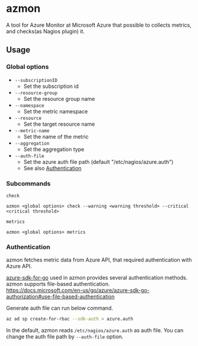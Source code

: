 azmon
=====

A tool for Azure Monitor at Microsoft Azure that possible to collects metrics, and checks(as Nagios plugin) it.


## Usage

### Global options

- `--subscriptionID`
    - Set the subscription id 
- `--resource-group`
    - Set the resource group name
- `--namespace`
    - Set the metric namespace
- `--resource`
    - Set the target resource name
- `--metric-name`
    - Set the name of the metric
- `--aggregation`
    - Set the aggregation type
- `--auth-file`
    - Set the azure auth file path (default "/etc/nagios/azure.auth")
    - See also [Authentication](#authentication)

### Subcommands

`check`

```
azmon <global options> check --warning <warning threshold> --critical <critical threshold>
```

`metrics`

```
azmon <global options> metrics
```


### Authentication

azmon fetches metric data from Azure API, that required authentication with Azure API.    

[azure-sdk-for-go](https://github.com/Azure/azure-sdk-for-go) used in azmon provides several authentication methods.  
azmon supports file-based authentication.        
https://docs.microsoft.com/en-us/go/azure/azure-sdk-go-authorization#use-file-based-authentication  

Generate auth file can run below command.   

```bash
az ad sp create-for-rbac --sdk-auth > azure.auth
```

In the default, azmon reads `/etc/nagios/azure.auth` as auth file. You can change the auth file path by `--auth-file` option.
